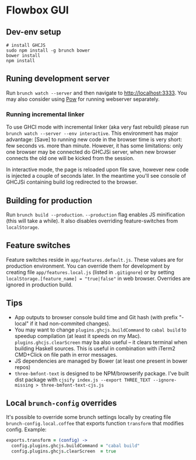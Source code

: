 # Flowbox GUI

## Dev-env setup

```
# install GHCJS
sudo npm install -g brunch bower
bower install
npm install
```

## Runing development server

Run `brunch watch --server` and then navigate to [http://localhost:3333](http://localhost:3333). You may also consider using [Pow](http://pow.cx) for running webserver separately.

### Running incremental linker

To use GHCI mode with incremental linker (aka very fast rebuild) please run `brunch watch --server --env interactive`. This environment has major advantage: [Save] to running new code in the browser time is very short: few seconds vs. more than minute. However, it has some limitations: only one browser may be connected do GHCJSi server, when new browser connects the old one will be kicked from the session.

In interactive mode, the page is reloaded upon file save, however new code is injected a couple of seconds later. In the meantime you'll see console of GHCJSi containing build log redirected to the browser.

## Building for production

Run `brunch build --production`. `--production` flag enables JS minification (this will take a while). It also disables overriding feature-switches from `localStorage`.

## Feature switches

Feature switches reside in `app/features.default.js`. These values are for production environment. You can override them for development by creating file `app/features.local.js` (listed in `.gitignore`) or by setting `localStorage.[feature_name] = "true|false"` in web browser. Overrides are ignored in production build.

## Tips

* App outputs to browser console build time and Git hash (with prefix "-local" if it had non-commited changes).
* You may want to change `plugins.ghcjs.buildCommand` to `cabal build` to speedup compilation (at least it speeds on my Mac). `plugins.ghcjs.clearScreen` may ba also useful – it clears terminal when building Haskell sources. This is useful in combination with iTerm2 CMD+Click on file path in error messages.
* JS dependencies are managed by Bower (at least one present in bower repos)
* `three-bmfont-text` is designed to be NPM/browserify package. I've built dist package with `cjsify index.js --export THREE_TEXT --ignore-missing > three-bmfont-text-cjs.js`

## Local `brunch-config` overrides

It's possible to override some brunch settings locally by creating file `brunch-config.local.coffee` that exports function `transform` that modifies config. Example:

```coffee
exports.transform = (config) ->
  config.plugins.ghcjs.buildCommand = "cabal build"
  config.plugins.ghcjs.clearScreen  = true
```